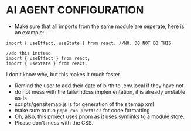 # AI AGENT CONFIGURATION

- Make sure that all imports from the same module are seperate, here is an example:

```tsx
import { useEffect, useState } from react; //NO, DO NOT DO THIS

//do this instead
import { useEffect } from react;
import { useState } from react;
```

I don't know why, but this makes it much faster.

- Remind the user to add their date of birth to .env.local if they have not
- do not mess with the tailwindcss implementation, it is already unstable as-is
- scripts/gensitemap.js is for generation of the sitemap xml
- make sure to run `pnpm run prettier` for code formatting
- Oh, also, this project uses pnpm as it uses symlinks to a module store.
- Please don't mess with the CSS.
